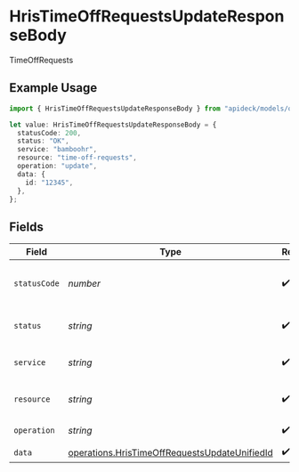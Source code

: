# HrisTimeOffRequestsUpdateResponseBody

TimeOffRequests

## Example Usage

```typescript
import { HrisTimeOffRequestsUpdateResponseBody } from "apideck/models/operations";

let value: HrisTimeOffRequestsUpdateResponseBody = {
  statusCode: 200,
  status: "OK",
  service: "bamboohr",
  resource: "time-off-requests",
  operation: "update",
  data: {
    id: "12345",
  },
};
```

## Fields

| Field                                                                                                          | Type                                                                                                           | Required                                                                                                       | Description                                                                                                    | Example                                                                                                        |
| -------------------------------------------------------------------------------------------------------------- | -------------------------------------------------------------------------------------------------------------- | -------------------------------------------------------------------------------------------------------------- | -------------------------------------------------------------------------------------------------------------- | -------------------------------------------------------------------------------------------------------------- |
| `statusCode`                                                                                                   | *number*                                                                                                       | :heavy_check_mark:                                                                                             | HTTP Response Status Code                                                                                      | 200                                                                                                            |
| `status`                                                                                                       | *string*                                                                                                       | :heavy_check_mark:                                                                                             | HTTP Response Status                                                                                           | OK                                                                                                             |
| `service`                                                                                                      | *string*                                                                                                       | :heavy_check_mark:                                                                                             | Apideck ID of service provider                                                                                 | bamboohr                                                                                                       |
| `resource`                                                                                                     | *string*                                                                                                       | :heavy_check_mark:                                                                                             | Unified API resource name                                                                                      | time-off-requests                                                                                              |
| `operation`                                                                                                    | *string*                                                                                                       | :heavy_check_mark:                                                                                             | Operation performed                                                                                            | update                                                                                                         |
| `data`                                                                                                         | [operations.HrisTimeOffRequestsUpdateUnifiedId](../../models/operations/hristimeoffrequestsupdateunifiedid.md) | :heavy_check_mark:                                                                                             | N/A                                                                                                            |                                                                                                                |